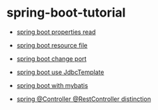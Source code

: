 # spring-boot-tutorial

- [spring boot properties read
](http://www.codingfuns.com/spring-boot-properties-read)

- [spring boot resource file](http://www.codingfuns.com/spring-boot-resource-file)
- [spring boot change port](http://www.codingfuns.com/spring-boot-change-port)
- [spring boot use JdbcTemplate](http://www.codingfuns.com/spring-boot-use-jdbctemplate)
- [spring boot with mybatis](http://www.codingfuns.com/spring-boot-with-mybatis)
- [spring @Controller @RestController distinction](http://www.codingfuns.com/spring-controller--restcontroller-distinction)